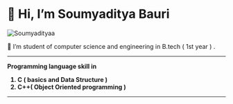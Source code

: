 <h1>👋 Hi, I’m Soumyaditya Bauri</h1>

<p> <img src="https://komarev.com/ghpvc/?username=Soumyadityaa&label=Profile%20views&color=0e75b6&style=flat" alt="Soumyadityaa" />
<br>
 <p>🔭 I’m student of computer science and engineering in B.tech ( 1st year ) .
</p>
<hr>
 <b> Programming language skill in <b>
   <ol>
     <li>C ( basics and Data Structure ) </li><li>C++( Object Oriented  programming )</li></ol>
<hr>


  
<!---
Soumyadityaa/Soumyadityaa is a ✨ special ✨ repository because its `README.md` (this file) appears on your GitHub profile.
You can click the Preview link to take a look at your changes.
--->
